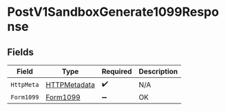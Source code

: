 # PostV1SandboxGenerate1099Response


## Fields

| Field                                                   | Type                                                    | Required                                                | Description                                             |
| ------------------------------------------------------- | ------------------------------------------------------- | ------------------------------------------------------- | ------------------------------------------------------- |
| `HttpMeta`                                              | [HTTPMetadata](../../Models/Components/HTTPMetadata.md) | :heavy_check_mark:                                      | N/A                                                     |
| `Form1099`                                              | [Form1099](../../Models/Components/Form1099.md)         | :heavy_minus_sign:                                      | OK                                                      |
